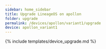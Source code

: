```yaml
---
sidebar: home_sidebar
title: Upgrade LineageOS on apollon
folder: upgrade
permalink: /devices/apollon/variant1/upgrade
device: apollon_variant1
---
```

{% include templates/device_upgrade.md %}
